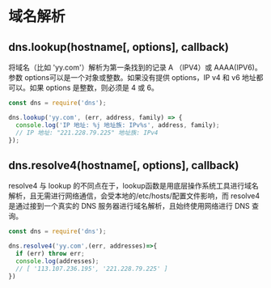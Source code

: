 # 域名解析

## dns.lookup(hostname[, options], callback)

将域名（比如 'yy.com'）解析为第一条找到的记录 A （IPV4）或 AAAA(IPV6)。参数 options可以是一个对象或整数。如果没有提供 options，IP v4 和 v6 地址都可以。如果 options 是整数，则必须是 4 或 6。

```javascript
const dns = require('dns');

dns.lookup('yy.com', (err, address, family) => {
  console.log('IP 地址: %j 地址族: IPv%s', address, family);
  // IP 地址: "221.228.79.225" 地址族: IPv4
});

```

## dns.resolve4(hostname[, options], callback)

resolve4 与 lookup 的不同点在于，lookup函数是用底层操作系统工具进行域名解析，且无需进行网络通信，会受本地的/etc/hosts/配置文件影响，而 resolve4 是通过接到一个真实的 DNS 服务器进行域名解析，且始终使用网络进行 DNS 查询。

```javascript
const dns = require('dns');

dns.resolve4('yy.com',(err, addresses)=>{
  if (err) throw err;
  console.log(addresses);
  // [ '113.107.236.195', '221.228.79.225' ]
})

```
